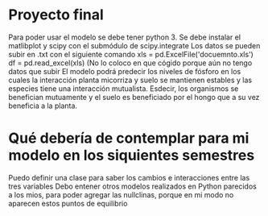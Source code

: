 # Proyecto final
Para poder usar el modelo se debe tener python 3. Se debe instalar el matlibplot y scipy con el submódulo de scipy.integrate
Los datos se pueden subir en .txt con el siguiente comando xls = pd.ExcelFile('docuemnto.xls')
df = pd.read_excel(xls) (No lo coloco en que cógido porque aún no tengo datos que subir
El modelo podrá predecir los niveles de fósforo en los cuales la interacción planta micorriza y suelo se mantienen estables y las especies tiene una interacción mutualista. Esdecir, los organismos se benefician mutuamente y el suelo es beneficiado por el hongo que a su vez beneficia a la planta.

# Qué debería de contemplar para mi modelo en los siquientes semestres
Puedo definir una clase para saber los cambios e interacciones entre las tres variables
Debo entener otros modelos realizados en Python parecidos a los mios, para poder agregar las nullclinas, porque en mi modo no aparecen estos puntos de equilibrio

